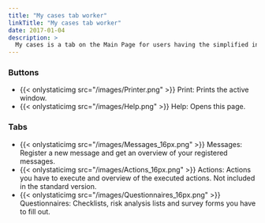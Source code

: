 ```yaml
---
title: "My cases tab worker"
linkTitle: "My cases tab worker"
date: 2017-01-04
description: >
  My cases is a tab on the Main Page for users having the simplified interface.
---
```

### Buttons

- {{< onlystaticimg src="/images/Printer.png" >}} Print: Prints the active window.
- {{< onlystaticimg src="/images/Help.png" >}} Help: Opens this page.

### Tabs

- {{< onlystaticimg src="/images/Messages_16px.png" >}} Messages: Register a new message and get an overview of your registered messages.
- {{< onlystaticimg src="/images/Actions_16px.png" >}} Actions: Actions you have to execute and overview of the executed actions. Not included in the standard version.
- {{< onlystaticimg src="/images/Questionnaires_16px.png" >}} Questionnaires: Checklists, risk analysis lists and survey forms you have to fill out.
